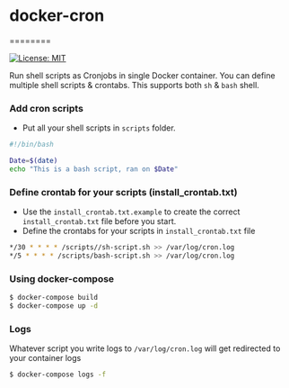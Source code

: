 # docker-cron
========

[![License: MIT](https://img.shields.io/badge/License-MIT-yellow.svg)](https://opensource.org/licenses/MIT)

Run shell scripts as Cronjobs in single Docker container. You can define multiple shell scripts & crontabs. This supports both `sh` & `bash` shell.

### Add cron scripts

- Put all your shell scripts in `scripts` folder.

```bash
#!/bin/bash

Date=$(date)
echo "This is a bash script, ran on $Date"
```

### Define crontab for your scripts (install_crontab.txt)

- Use the `install_crontab.txt.example` to create the correct `install_crontab.txt` file before you start.
- Define the crontabs for your scripts in `install_crontab.txt` file

```bash
*/30 * * * * /scripts//sh-script.sh >> /var/log/cron.log
*/5 * * * * /scripts/bash-script.sh >> /var/log/cron.log
```

### Using docker-compose
```bash
$ docker-compose build
$ docker-compose up -d
```

### Logs
Whatever script you write logs to `/var/log/cron.log` will get redirected to your container logs
```bash
$ docker-compose logs -f
```
